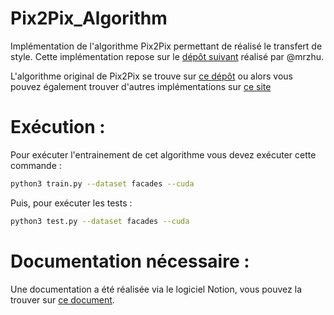 # Pix2Pix_Algorithm
Implémentation de l'algorithme Pix2Pix permettant de réalisé le transfert de style. Cette implémentation repose sur le [dépôt suivant](https://github.com/mrzhu-cool/pix2pix-pytorch) réalisé par @mrzhu.

L'algorithme original de Pix2Pix se trouve sur [ce dépôt](https://github.com/junyanz/pytorch-CycleGAN-and-pix2pix) ou alors vous pouvez également trouver d'autres implémentations sur [ce site](https://phillipi.github.io/pix2pix/)

# Exécution :

Pour exécuter l'entrainement de cet algorithme vous devez exécuter cette commande :
```bash
python3 train.py --dataset facades --cuda
```
Puis, pour exécuter les tests :
```bash
python3 test.py --dataset facades --cuda
```

# Documentation nécessaire :
Une documentation a été réalisée via le logiciel Notion, vous pouvez la trouver sur [ce document](https://resonant-tamarillo-324.notion.site/Github-Deep-Learning-43df5891e4994f9c8709aadc810f8307).
